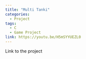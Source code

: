 ```yaml
---
title: "Multi Tanki"
categories:
  - Project
tags:
  - C
  - Game Project
link: https://youtu.be/H5mSYYUEZL0
---
```


Link to the project